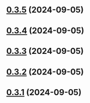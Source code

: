 

## [0.3.5](https://github.com/gunnartorfis/react-native-reanimated-toasts/compare/v0.3.4...v0.3.5) (2024-09-05)

## [0.3.4](https://github.com/gunnartorfis/react-native-reanimated-toasts/compare/v0.3.3...v0.3.4) (2024-09-05)

## [0.3.3](https://github.com/gunnartorfis/react-native-reanimated-toasts/compare/v0.3.2...v0.3.3) (2024-09-05)

## [0.3.2](https://github.com/gunnartorfis/react-native-reanimated-toasts/compare/v0.3.1...v0.3.2) (2024-09-05)

## [0.3.1](https://github.com/gunnartorfis/react-native-reanimated-toasts/compare/v0.3.0...v0.3.1) (2024-09-05)
